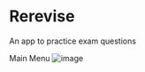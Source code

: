 # Rerevise
An app to practice exam questions

Main Menu
![image](https://github.com/haimon0/Rerevise/assets/155584350/71b6f9ff-5e5a-4dec-a846-725cfe627cab)

